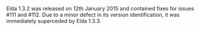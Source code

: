 Elda 1.3.2 was released on 12th January 2015 and contained
fixes for issues #111 and #112. Due to a minor defect in
its version identification, it was immediately superceded
by Elda 1.3.3.

